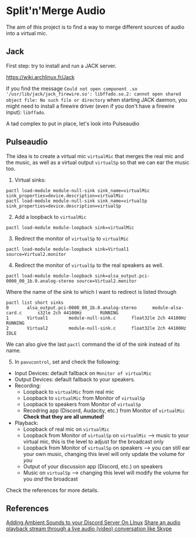 # Split'n'Merge Audio
The aim of this project is to find a way to merge different sources of audio into a virtual mic.

## Jack
First step: try to install and run a JACK server.

https://wiki.archlinux.fr/Jack


If you find the message
```Could not open component .so '/usr/lib/jack/jack_firewire.so': libffado.so.2: cannot open shared object file: No such file or directory```
when starting JACK daemon, you might need to install a firewire driver (even if you don't have a firewire input): `libffado`.

A tad complex to put in place, let's look into Pulseaudio

## Pulseaudio
The idea is to create a virtual mic `virtualMic` that merges the real mic and the music, as well as a virtual output `virtualSp` so that we can ear the music too.

1. Virtual sinks:
```
pactl load-module module-null-sink sink_name=virtualMic sink_properties=device.description=virtualMic
pactl load-module module-null-sink sink_name=virtualSp sink_properties=device.description=virtualSp
```

2. Add a loopback to `virtualMic`
```
pactl load-module module-loopback sink=virtualMic
```

3. Redirect the monitor of `virtualSp` to `virtualMic`
```
pactl load-module module-loopback sink=Virtual1 source=Virtual2.monitor
```

4. Redirect the monitor of `virtualSp` to the real speakers as well.
```
pactl load-module module-loopback sink=alsa_output.pci-0000_00_1b.0.analog-stereo source=Virtual2.monitor
```
Where the name of the sink to which I want to redirect is listed through
```
pactl list short sinks
0       alsa_output.pci-0000_00_1b.0.analog-stereo      module-alsa-card.c      s32le 2ch 44100Hz       RUNNING
1       Virtual1        module-null-sink.c      float32le 2ch 44100Hz   RUNNING
2       Virtual2        module-null-sink.c      float32le 2ch 44100Hz   IDLE
```
We can also give the last `pactl` command the id of the sink instead of its name.

5. In `pavucontrol`, set and check the following:
- Input Devices: default fallback on `Monitor of virtualMic`
- Output Devices: default fallback to your speakers.
- Recording:
  - Loopback to `virtualMic` from real mic
  - Loopback to `virtualMic` from Monitor of `virtualSp`
  - Loopback to speakers from Monitor of `virtualSp`
  - Recodring app (Discord, Audacity, etc.) from Monitor of `virtualMic`
**Check that they are all unmuted!**
- Playback:
  - Loopback of real mic on `virtualMic`
  - Loopback from Monitor of `virtualSp` on `virtualMic` --> music to your virtual mic, this is the level to adjust for the broadcast only
  - Loopback from Monitor of `virtualSp` on speakers --> you can still ear your own music, changing this level will only update the volume for *you*
  - Output of your discussion app (Discord, etc.)  on speakers
  - Music on `virtualSp` --> changing this level will modify the volume for you *and* the broadcast

Check the references for more details.


## References
[Adding Ambient Sounds to your Discord Server On LInux](https://phpboyscout.uk/adding-ambient-sounds-to-your-discord-server-on-linux/)
[Share an audio playback stream through a live audio (video) conversation like Skype](https://askubuntu.com/questions/421014/share-an-audio-playback-stream-through-a-live-audio-video-conversation-like-sk)
